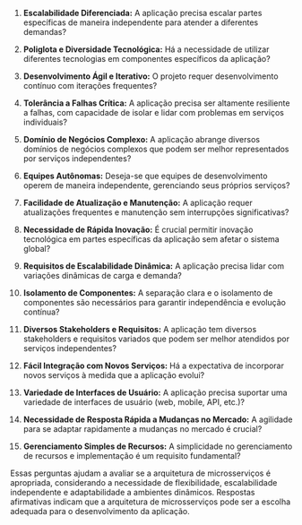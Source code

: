 1. **Escalabilidade Diferenciada:** A aplicação precisa escalar partes específicas de maneira independente para atender a diferentes demandas?

2. **Poliglota e Diversidade Tecnológica:** Há a necessidade de utilizar diferentes tecnologias em componentes específicos da aplicação?

3. **Desenvolvimento Ágil e Iterativo:** O projeto requer desenvolvimento contínuo com iterações frequentes?

4. **Tolerância a Falhas Crítica:** A aplicação precisa ser altamente resiliente a falhas, com capacidade de isolar e lidar com problemas em serviços individuais?

5. **Domínio de Negócios Complexo:** A aplicação abrange diversos domínios de negócios complexos que podem ser melhor representados por serviços independentes?

6. **Equipes Autônomas:** Deseja-se que equipes de desenvolvimento operem de maneira independente, gerenciando seus próprios serviços?

7. **Facilidade de Atualização e Manutenção:** A aplicação requer atualizações frequentes e manutenção sem interrupções significativas?

8. **Necessidade de Rápida Inovação:** É crucial permitir inovação tecnológica em partes específicas da aplicação sem afetar o sistema global?

9. **Requisitos de Escalabilidade Dinâmica:** A aplicação precisa lidar com variações dinâmicas de carga e demanda?

10. **Isolamento de Componentes:** A separação clara e o isolamento de componentes são necessários para garantir independência e evolução contínua?

11. **Diversos Stakeholders e Requisitos:** A aplicação tem diversos stakeholders e requisitos variados que podem ser melhor atendidos por serviços independentes?

12. **Fácil Integração com Novos Serviços:** Há a expectativa de incorporar novos serviços à medida que a aplicação evolui?

13. **Variedade de Interfaces de Usuário:** A aplicação precisa suportar uma variedade de interfaces de usuário (web, mobile, API, etc.)?

14. **Necessidade de Resposta Rápida a Mudanças no Mercado:** A agilidade para se adaptar rapidamente a mudanças no mercado é crucial?

15. **Gerenciamento Simples de Recursos:** A simplicidade no gerenciamento de recursos e implementação é um requisito fundamental?

Essas perguntas ajudam a avaliar se a arquitetura de microsserviços é apropriada, considerando a necessidade de flexibilidade, escalabilidade independente e adaptabilidade a ambientes dinâmicos. Respostas afirmativas indicam que a arquitetura de microsserviços pode ser a escolha adequada para o desenvolvimento da aplicação.